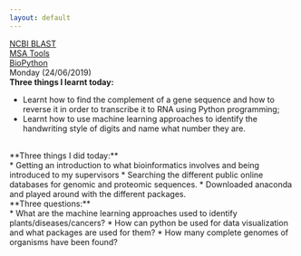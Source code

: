 ```yaml
---
layout: default
---
```

[NCBI BLAST](https://blast.ncbi.nlm.nih.gov/Blast.cgi)
<br />
[MSA Tools](https://www.ebi.ac.uk/Tools/msa/)
<br />
[BioPython](https://biopython.readthedocs.io/en/latest/Tutorial/chapter_align.html#alignment-tools)
<br />
Monday (24/06/2019)
<br />
**Three things I learnt today:**
<br />
  * Learnt how to find the complement of a gene sequence and how to reverse it in order to transcribe it to RNA using Python programming;
  * Learnt how to use machine learning approaches to identify the handwriting style of digits and name what number they are.
  <br />
**Three things I did today:**
<br />
  * Getting an introduction to what bioinformatics involves and being introduced to my supervisors
  * Searching the different public online databases for genomic and proteomic sequences.
  * Downloaded anaconda and played around with the different packages.
  <br />
**Three questions:**
<br />
  * What are the machine learning approaches used to identify plants/diseases/cancers?
  * How can python be used for data visualization and what packages are used for them?
  * How many complete genomes of organisms have been found?
  <br />
